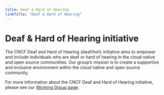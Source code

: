 ```yaml
---
title: Deaf & Hard of Hearing
linkTitle: "Deaf & Hard of Hearing"
---
```


# Deaf & Hard of Hearing initiative

The CNCF Deaf and Hard of Hearing (deaf/hoh) initiative aims to empower and include individuals who are deaf or hard of hearing in the cloud native and open source communities. Our group’s mission is to create a supportive and inclusive environment within the cloud native and open source community.

For more information about the CNCF Deaf and Hard of Hearing initiative, please see our [Working Group page](/about/deaf-and-hard-of-hearing/).

